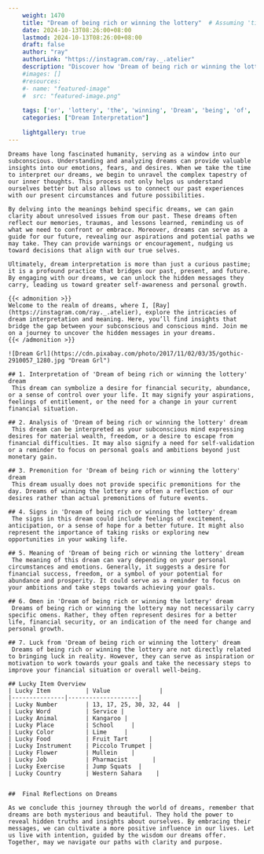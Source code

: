 ```yaml
---
    weight: 1470
    title: "Dream of being rich or winning the lottery"  # Assuming 'title' column exists
    date: 2024-10-13T08:26:00+08:00
    lastmod: 2024-10-13T08:26:00+08:00
    draft: false
    author: "ray"
    authorLink: "https://instagram.com/ray._.atelier"
    description: "Discover how 'Dream of being rich or winning the lottery' can interpret your future and uncover its significant meanings in your life."
    #images: []
    #resources:
    #- name: "featured-image"
    #  src: "featured-image.png"
    
    tags: ['or', 'lottery', 'the', 'winning', 'Dream', 'being', 'of', 'rich']
    categories: ["Dream Interpretation"]
    
    lightgallery: true
---
```

    
    Dreams have long fascinated humanity, serving as a window into our subconscious. Understanding and analyzing dreams can provide valuable insights into our emotions, fears, and desires. When we take the time to interpret our dreams, we begin to unravel the complex tapestry of our inner thoughts. This process not only helps us understand ourselves better but also allows us to connect our past experiences with our present circumstances and future possibilities.
    
    By delving into the meanings behind specific dreams, we can gain clarity about unresolved issues from our past. These dreams often reflect our memories, traumas, and lessons learned, reminding us of what we need to confront or embrace. Moreover, dreams can serve as a guide for our future, revealing our aspirations and potential paths we may take. They can provide warnings or encouragement, nudging us toward decisions that align with our true selves.
    
    Ultimately, dream interpretation is more than just a curious pastime; it is a profound practice that bridges our past, present, and future. By engaging with our dreams, we can unlock the hidden messages they carry, leading us toward greater self-awareness and personal growth.
    
    {{< admonition >}}
    Welcome to the realm of dreams, where I, [Ray](https://instagram.com/ray._.atelier), explore the intricacies of dream interpretation and meaning. Here, you’ll find insights that bridge the gap between your subconscious and conscious mind. Join me on a journey to uncover the hidden messages in your dreams.
    {{< /admonition >}}
    
    ![Dream Grl](https://cdn.pixabay.com/photo/2017/11/02/03/35/gothic-2910057_1280.jpg "Dream Grl")
    
    ## 1. Interpretation of 'Dream of being rich or winning the lottery' dream
     This dream can symbolize a desire for financial security, abundance, or a sense of control over your life. It may signify your aspirations, feelings of entitlement, or the need for a change in your current financial situation.
    
    ## 2. Analysis of 'Dream of being rich or winning the lottery' dream
     This dream can be interpreted as your subconscious mind expressing desires for material wealth, freedom, or a desire to escape from financial difficulties. It may also signify a need for self-validation or a reminder to focus on personal goals and ambitions beyond just monetary gain.
    
    ## 3. Premonition for 'Dream of being rich or winning the lottery' dream
     This dream usually does not provide specific premonitions for the day. Dreams of winning the lottery are often a reflection of our desires rather than actual premonitions of future events.
    
    ## 4. Signs in 'Dream of being rich or winning the lottery' dream
     The signs in this dream could include feelings of excitement, anticipation, or a sense of hope for a better future. It might also represent the importance of taking risks or exploring new opportunities in your waking life.
    
    ## 5. Meaning of 'Dream of being rich or winning the lottery' dream
     The meaning of this dream can vary depending on your personal circumstances and emotions. Generally, it suggests a desire for financial success, freedom, or a symbol of your potential for abundance and prosperity. It could serve as a reminder to focus on your ambitions and take steps towards achieving your goals.
    
    ## 6. Omen in 'Dream of being rich or winning the lottery' dream
     Dreams of being rich or winning the lottery may not necessarily carry specific omens. Rather, they often represent desires for a better life, financial security, or an indication of the need for change and personal growth.
    
    ## 7. Luck from 'Dream of being rich or winning the lottery' dream
     Dreams of being rich or winning the lottery are not directly related to bringing luck in reality. However, they can serve as inspiration or motivation to work towards your goals and take the necessary steps to improve your financial situation or overall well-being.
    
    ## Lucky Item Overview
    | Lucky Item          | Value              |
    |---------------|--------------------|
    | Lucky Number        | 13, 17, 25, 30, 32, 44  |
    | Lucky Word          | Service |
    | Lucky Animal        | Kangaroo |
    | Lucky Place         | School     |
    | Lucky Color         | Lime     |
    | Lucky Food          | Fruit Tart      |
    | Lucky Instrument    | Piccolo Trumpet |
    | Lucky Flower        | Mullein    |
    | Lucky Job           | Pharmacist       |
    | Lucky Exercise      | Jump Squats  |
    | Lucky Country       | Western Sahara    |
    
    
    ##  Final Reflections on Dreams
    
    As we conclude this journey through the world of dreams, remember that dreams are both mysterious and beautiful. They hold the power to reveal hidden truths and insights about ourselves. By embracing their messages, we can cultivate a more positive influence in our lives. Let us live with intention, guided by the wisdom our dreams offer. Together, may we navigate our paths with clarity and purpose.
    
